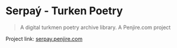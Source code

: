 # Serpaý - Turken Poetry

> A digital turkmen poetry archive library. A Penjire.com project

Project link: [serpay.penjire.com](http://serpay.penjire.com "serpay.penjire.com")
